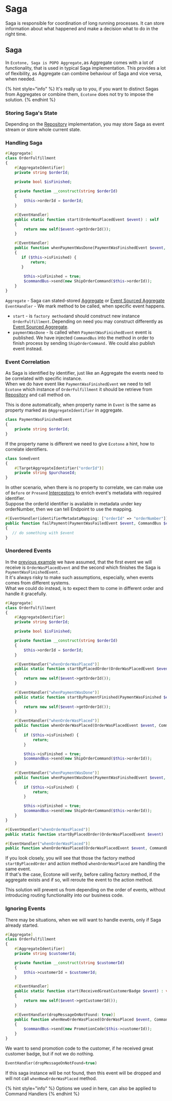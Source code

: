 # Saga

Saga is responsible for coordination of long running processes. It can store information about what happened and make a decision what to do in the right time.

## Saga

In `Ecotone, Saga is POPO Aggregate,`as Aggregate comes with a lot of functionality, that is used in typical Saga implementation. This provides a lot of flexibility, as Aggregate can combine behaviour of Saga and vice versa, when needed. 

{% hint style="info" %}
It's really up to you, if you want to distinct Sagas from Aggregates or combine them, `Ecotone` does not try to impose the solution.
{% endhint %}

### Storing Saga's State

Depending on the [Repository](command-handling/repository.md) implementation, you may store Saga as event stream or store whole current state. 

### Handling Saga

```php
#[Aggregate]
class OrderFulfillment
{
    #[AggregateIdentifier] 
    private string $orderId;

    private bool $isFinished;
   
    private function __construct(string $orderId)
    {
        $this->orderId = $orderId;
    }

    #[EventHandler] 
    public static function start(OrderWasPlacedEvent $event) : self
    {
        return new self($event->getOrderId());
    }

    #[EventHandler] 
    public function whenPaymentWasDone(PaymentWasFinishedEvent $event, CommandBus $commandBus) : self 
    {
       if ($this->isFinished) {
           return;
       }
    
        $this->isFinished = true;
        $commandBus->send(new ShipOrderCommand($this->orderId));
    }
}
```

`Aggregate` - Saga can stated-stored [Aggregate](command-handling/state-stored-aggregate.md) or [Event Sourced Aggregate]()  
`EventHandler` - We mark method to be called, when specific event happens. 

* `start` - is `factory method`and should construct new instance `OrderFulfillment.`Depending on need you may construct differently as [Event Sourced Aggregate]().
* `paymentWasDone` - Is called when `PaymentWasFinishedEvent` event is published. We have injected `CommandBus` into the method in order to finish process by sending `ShipOrderCommand.`  We could also publish event instead.

### Event Correlation

As Saga is identified by identifier, just like an Aggregate the events need to be correlated with specific instance.  
When we do have event like `PaymentWasFinishedEvent` we need to tell `Ecotone` which instance of `OrderFulfillment` it should be retrieve from [Repository](command-handling/repository.md) and call method on.

This is done automatically, when property name in `Event` is the same as property marked as `@AggregateIdentifier` in aggregate. 

```php
class PaymentWasFinishedEvent
{
    private string $orderId;
}
```

If the property name is different we need to give `Ecotone` a hint, how to correlate identifiers. 

```php
class SomeEvent
{
    #[TargetAggregateIdentifier("orderId")] 
    private string $purchaseId;
}
```

In other scenario, when there is no property to correlate, we can make use of `Before` or `Presend` [Interceptors](../messaging/interceptors.md) to enrich event's metadata with required identifier.  
Suppose the orderId identifier is available in metadata under key orderNumber, then we can tell Endpoint to use the mapping.

```php
#[EventHandler(identifierMetadataMapping: ["orderId" => "orderNumber"])]
public function failPayment(PaymentWasFailedEvent $event, CommandBus $commandBus) : self 
{
   // do something with $event
}
```

### Unordered Events

In the [previous example](saga.md#handling-saga) we have assumed, that the first event we will receive is `OrderWasPlacedEvent` and the second which finishes the Saga is `PaymentWasFinishedEvent.`   
It it's always risky to make such assumptions, especially, when events comes from different systems.  
What we could do instead, is to expect them to come in different order and handle it gracefully.

```php
#[Aggregate] 
class OrderFulfillment
{
    #[AggregateIdentifier] 
    private string $orderId;

    private bool $isFinished;

    private function __construct(string $orderId)
    {
        $this->orderId = $orderId;
    }

    #[EventHandler("whenOrderWasPlaced")]
    public static function startByPlacedOrder(OrderWasPlacedEvent $event) : self
    {
        return new self($event->getOrderId());
    }

    #[EventHandler("whenPaymentWasDone")]
    public static function startByPaymentFinished(PaymentWasFinished $event) : self 
    {
        return new self($event->getOrderId());
    }

    #[EventHandler("whenOrderWasPlaced")]
    public function whenOrderWasPlaced(OrderWasPlacedEvent $event, CommandBus $commandBus) : self
    {
        if ($this->isFinished) {
            return;
        }

        $this->isFinished = true;
        $commandBus->send(new ShipOrderCommand($this->orderId));
    }
    
    #[EventHandler("whenPaymentWasDone")] 
    public function whenPaymentWasDone(PaymentWasFinishedEvent $event, CommandBus $commandBus) : self
    {
        if ($this->isFinished) {
            return;
        }

        $this->isFinished = true;
        $commandBus->send(new ShipOrderCommand($this->orderId));
    }
}
```

```php
#[EventHandler("whenOrderWasPlaced")]
public static function startByPlacedOrder(OrderWasPlacedEvent $event) : self

#[EventHandler("whenOrderWasPlaced")]
public function whenOrderWasPlaced(OrderWasPlacedEvent $event, CommandBus $commandBus) : self
```

If you look closely, you will see that those the factory method `startByPlacedOrder` and action method `whenOrderWasPlaced` are handling the same event.   
If that's the case, Ecotone will verify, before calling factory method, if the aggregate exists and if so, will reroute the event to the action method.   
  
This solution will prevent us from depending on the order of events, without introducing routing functionality into our business code.

### Ignoring Events

There may be situations, when we will want to handle events, only if Saga already started. 

```php
#[Aggregate] 
class OrderFulfillment
{
    #[AggregateIdentifier] 
    private string $customerId;

    private function __construct(string $customerId)
    {
        $this->customerId = $customerId;
    }

    #[EventHandler] 
    public static function start(ReceivedGreatCustomerBadge $event) : void
    {
        return new self($event->getCustomerId());
    }

    #[EventHandler(dropMessageOnNotFound: true)]
    public function whenNewOrderWasPlaced(OrderWasPlaced $event, CommandBus $commandBus) : void 
    {
        $commandBus->send(new PromotionCode($this->customerId));
    }
}
```

We want to send promotion code to the customer, if he received great customer badge, but if not we do nothing. 

```php
EventHandler(dropMessageOnNotFound=true)
```

If this saga instance will be not found, then this event will be dropped and will not call `whenNewOrderWasPlaced` method.

{% hint style="info" %}
Options we used in here, can also be applied to Command Handlers
{% endhint %}

